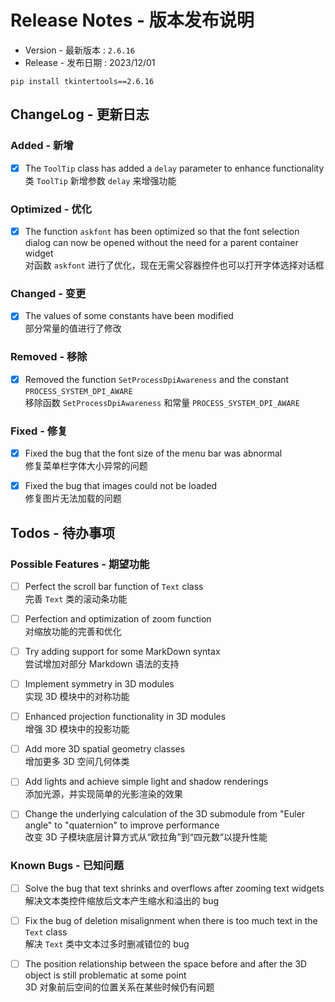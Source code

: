 # Release Notes - 版本发布说明

-   Version - 最新版本 : `2.6.16`
-   Release - 发布日期 : 2023/12/01

```
pip install tkintertools==2.6.16
```

## ChangeLog - 更新日志

### Added - 新增

-   [x] The `ToolTip` class has added a `delay` parameter to enhance functionality  
        类 `ToolTip` 新增参数 `delay` 来增强功能

### Optimized - 优化

-   [x] The function `askfont` has been optimized so that the font selection dialog can now be opened without the need for a parent container widget  
        对函数 `askfont` 进行了优化，现在无需父容器控件也可以打开字体选择对话框

### Changed - 变更

-   [x] The values of some constants have been modified  
        部分常量的值进行了修改

### Removed - 移除

-   [x] Removed the function `SetProcessDpiAwareness` and the constant `PROCESS_SYSTEM_DPI_AWARE`  
        移除函数 `SetProcessDpiAwareness` 和常量 `PROCESS_SYSTEM_DPI_AWARE`

### Fixed - 修复

-   [x] Fixed the bug that the font size of the menu bar was abnormal  
        修复菜单栏字体大小异常的问题

-   [x] Fixed the bug that images could not be loaded  
        修复图片无法加载的问题

## Todos - 待办事项

### Possible Features - 期望功能

-   [ ] Perfect the scroll bar function of `Text` class  
        完善 `Text` 类的滚动条功能

-   [ ] Perfection and optimization of zoom function  
        对缩放功能的完善和优化

-   [ ] Try adding support for some MarkDown syntax  
        尝试增加对部分 Markdown 语法的支持

-   [ ] Implement symmetry in 3D modules  
        实现 3D 模块中的对称功能

-   [ ] Enhanced projection functionality in 3D modules  
        增强 3D 模块中的投影功能

-   [ ] Add more 3D spatial geometry classes  
        增加更多 3D 空间几何体类

-   [ ] Add lights and achieve simple light and shadow renderings  
        添加光源，并实现简单的光影渲染的效果

-   [ ] Change the underlying calculation of the 3D submodule from "Euler angle" to "quaternion" to improve performance  
        改变 3D 子模块底层计算方式从“欧拉角”到“四元数”以提升性能

### Known Bugs - 已知问题

-   [ ] Solve the bug that text shrinks and overflows after zooming text widgets  
        解决文本类控件缩放后文本产生缩水和溢出的 bug

-   [ ] Fix the bug of deletion misalignment when there is too much text in the `Text` class  
        解决 `Text` 类中文本过多时删减错位的 bug

-   [ ] The position relationship between the space before and after the 3D object is still problematic at some point  
        3D 对象前后空间的位置关系在某些时候仍有问题
